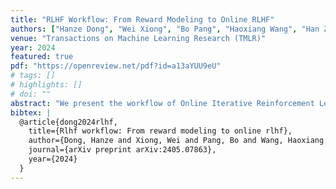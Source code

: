 ```yaml
---
title: "RLHF Workflow: From Reward Modeling to Online RLHF"
authors: ["Hanze Dong", "Wei Xiong", "Bo Pang", "Haoxiang Wang", "Han Zhao", "Yingbo Zhou", Nan Jiang, Doyen Sahoo, Caiming Xiong, Tong Zhang]
venue: "Transactions on Machine Learning Research (TMLR)"
year: 2024
featured: true
pdf: "https://openreview.net/pdf?id=a13aYUU9eU"
# tags: []
# highlights: []
# doi: ""
abstract: "We present the workflow of Online Iterative Reinforcement Learning from Human Feedback (RLHF) in this technical report, which is widely reported to outperform its offline counterpart by a large margin in the recent large language model (LLM) literature. However, existing open-source RLHF projects are still largely confined to the offline learning setting. In this technical report, we aim to fill in this gap and provide a detailed recipe that is easy to reproduce for online iterative RLHF. In particular, since online human feedback is usually infeasible for open-source communities with limited resources, we start by constructing preference models using a diverse set of open-source datasets and use the constructed proxy preference model to approximate human feedback. Then, we discuss the theoretical insights and algorithmic principles behind online iterative RLHF, followed by a detailed practical implementation. Our trained LLM achieves impressive performance on LLM chatbot benchmarks, including AlpacaEval-2, Arena-Hard, and MT-Bench, as well as other academic benchmarks such as HumanEval and TruthfulQA. We have shown that supervised fine-tuning (SFT) and iterative RLHF can obtain state-of-the-art performance with fully open-source datasets. Further, we have made our models, curated datasets, and comprehensive step-by-step code guidebooks publicly available."
bibtex: |
  @article{dong2024rlhf,
    title={Rlhf workflow: From reward modeling to online rlhf},
    author={Dong, Hanze and Xiong, Wei and Pang, Bo and Wang, Haoxiang and Zhao, Han and Zhou, Yingbo and Jiang, Nan and Sahoo, Doyen and Xiong, Caiming and Zhang, Tong},
    journal={arXiv preprint arXiv:2405.07863},
    year={2024}
  }
---
```


